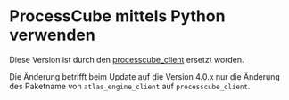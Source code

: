 # ProcessCube mittels Python verwenden

Diese Version ist durch den [processcube_client](https://pypi.org/project/processcube-client/) ersetzt worden.

Die Änderung betrifft beim Update auf die Version 4.0.x nur die Änderung
des Paketname von `atlas_engine_client` auf `processcube_client`.

